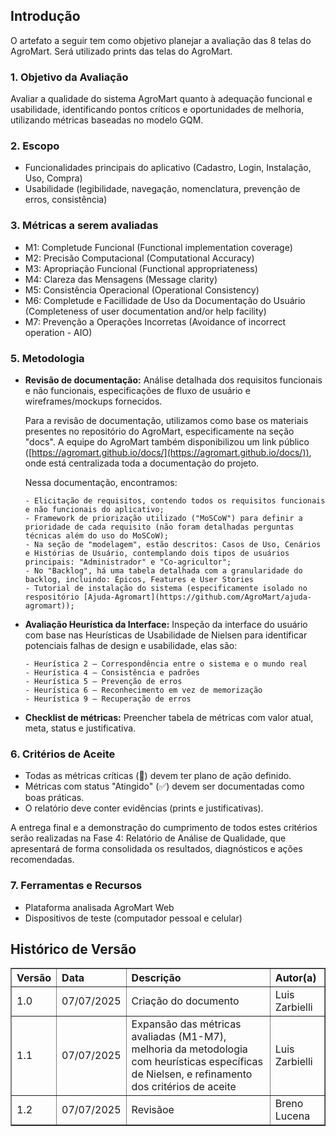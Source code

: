 ## Introdução
O artefato a seguir tem como objetivo planejar a avaliação das 8 telas do AgroMart. Será utilizado prints das telas do AgroMart.

### 1. Objetivo da Avaliação
Avaliar a qualidade do sistema AgroMart quanto à adequação funcional e usabilidade, identificando pontos críticos e oportunidades de melhoria, utilizando métricas baseadas no modelo GQM.

### 2. Escopo
- Funcionalidades principais do aplicativo (Cadastro, Login, Instalação, Uso, Compra)
- Usabilidade (legibilidade, navegação, nomenclatura, prevenção de erros, consistência)

### 3. Métricas a serem avaliadas

- M1: Completude Funcional (Functional implementation coverage)
- M2: Precisão Computacional (Computational Accuracy)
- M3: Apropriação Funcional (Functional appropriateness)
- M4: Clareza das Mensagens (Message clarity)
- M5: Consistência Operacional (Operational Consistency)
- M6: Completude e Facillidade de Uso da Documentação do Usuário (Completeness of user documentation and/or help facility)
- M7: Prevenção a Operações Incorretas (Avoidance of incorrect operation - AIO)


### 5. Metodologia
- **Revisão de documentação:** Análise detalhada dos requisitos funcionais e não funcionais, especificações de fluxo de usuário e wireframes/mockups fornecidos.

    Para a revisão de documentação, utilizamos como base os materiais presentes no repositório do AgroMart, especificamente na seção "docs". A equipe do AgroMart também disponibilizou um link público ([https://agromart.github.io/docs/](https://agromart.github.io/docs/)), onde está centralizada toda a documentação do projeto. 
  
    Nessa documentação, encontramos:
        
      - Elicitação de requisitos, contendo todos os requisitos funcionais e não funcionais do aplicativo;
      - Framework de priorização utilizado ("MoSCoW") para definir a prioridade de cada requisito (não foram detalhadas perguntas técnicas além do uso do MoSCoW);
      - Na seção de "modelagem", estão descritos: Casos de Uso, Cenários e Histórias de Usuário, contemplando dois tipos de usuários principais: "Administrador" e "Co-agricultor";
      - No "Backlog", há uma tabela detalhada com a granularidade do backlog, incluindo: Épicos, Features e User Stories
      - Tutorial de instalação do sistema (especificamente isolado no respositório [Ajuda-Agromart](https://github.com/AgroMart/ajuda-agromart));

- **Avaliação Heurística da Interface:** Inspeção da interface do usuário com base nas Heurísticas de Usabilidade de Nielsen para identificar potenciais falhas de design e usabilidade, elas são:

      - Heurística 2 – Correspondência entre o sistema e o mundo real 
      - Heurística 4 – Consistência e padrões
      - Heurística 5 – Prevenção de erros 
      - Heurística 6 – Reconhecimento em vez de memorização
      - Heurística 9 – Recuperação de erros

- **Checklist de métricas:** Preencher tabela de métricas com valor atual, meta, status e justificativa.

### 6. Critérios de Aceite
- Todas as métricas críticas (🔴) devem ter plano de ação definido.
- Métricas com status "Atingido" (✅) devem ser documentadas como boas práticas.
- O relatório deve conter evidências (prints e justificativas).

A entrega final e a demonstração do cumprimento de todos estes critérios serão realizadas na Fase 4: Relatório de Análise de Qualidade, que apresentará de forma consolidada os resultados, diagnósticos e ações recomendadas.

### 7. Ferramentas e Recursos
- Plataforma analisada AgroMart Web
- Dispositivos de teste (computador pessoal e celular)


## Histórico de Versão

<table border="1" style="width:100%; border-collapse: collapse; text-align: left;">
  <thead>
    <tr>
      <th>Versão</th>
      <th>Data</th>
      <th>Descrição</th>
      <th>Autor(a)</th>
    </tr>
  </thead>
  <tbody>
    <tr>
      <td>1.0</td>
      <td>07/07/2025</td>
      <td>Criação do documento</td>
      <td>Luis Zarbielli</td>
    </tr>
    <tr>
      <td>1.1</td>
      <td>07/07/2025</td>
      <td>Expansão das métricas avaliadas (M1-M7), melhoria da metodologia com heurísticas específicas de Nielsen, e refinamento dos critérios de aceite</td>
      <td>Luis Zarbielli</td>
    </tr>
        <tr>
      <td>1.2</td>
      <td>07/07/2025</td>
      <td>Revisãoe</td>
      <td>Breno Lucena</td>
    </tr>
  </tbody>
</table>